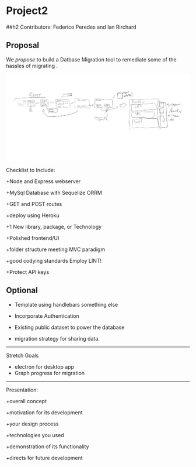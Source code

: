 Project2
======
##h2 Contributors: Federico Peredes and Ian Rirchard

Proposal
------
We *propose* to build a Datbase Migration tool to remediate some of the hassles of migrating .

![](aww-board.png)

Checklist to Include:

+Node and Express webserver

+MySql Database with Sequelize ORRM

+GET and POST routes

+deploy using Heroku

+1 New library, package, or Technology

+Polished frontend/UI

+folder structure meeting MVC paradigm

+good codying standards
Employ LINT!

+Protect API keys

Optional
------
+ Template using handlebars something else

+ Incorporate Authentication

+ Existing public dataset to power the database

+ migration strategy for sharing data.

-------
Stretch Goals

+ electron for desktop app
+ Graph progress for migration





-----
Presentation:

+overall concept

+motivation for its development

+your design process

+technologies you used

+demonstration of its functionality

+directs for future development




